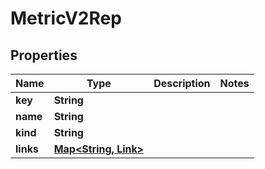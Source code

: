

# MetricV2Rep


## Properties

| Name | Type | Description | Notes |
|------------ | ------------- | ------------- | -------------|
|**key** | **String** |  |  |
|**name** | **String** |  |  |
|**kind** | **String** |  |  |
|**links** | [**Map&lt;String, Link&gt;**](Link.md) |  |  |



